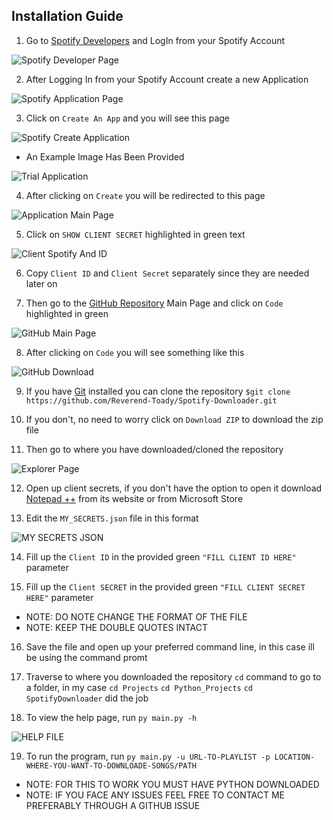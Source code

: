 ## Installation Guide 

1.  Go to [Spotify Developers](https://developer.spotify.com/dashboard/login) and LogIn from your Spotify Account

![Spotify Developer Page](Assets/SpotifyDevelopersLogin.png)

2. After Logging In from your Spotify Account create a new Application

![Spotify Application Page](Assets/SpotifyDevelopersApplications.png)

3. Click on `Create An App` and you will see this page 

![Spotify Create Application](Assets/SpotifyDevelopersCreateApplication.png)

- An Example Image Has Been Provided 

![Trial Application](Assets/SpotifyDevelopersTrialApplication.png)

4. After clicking on `Create` you will be redirected to this page 

![Application Main Page](Assets/SpotifyApplicationsMainPage.png)

5. Click on `SHOW CLIENT SECRET` highlighted in green text

![Client Spotify And ID](Assets/SpotifyClientSecretAndID.png)

6. Copy `Client ID` and `Client Secret` separately since they are needed later on


7. Then go to the [GitHub Repository](https://github.com/Reverend-Toady/Spotify-Downloader) Main Page  and click on `Code` highlighted in green

![GitHub Main Page](Assets/GitHubMainPage.png)

8. After clicking on `Code` you will see something like this 

![GitHub Download](Assets/GitHubDownloadAndClone.png)

9. If you have [Git](https://git-scm.com/downloads) installed you can clone the repository `$git clone https://github.com/Reverend-Toady/Spotify-Downloader.git`


10. If you don't, no need to worry click on `Download ZIP` to download the zip file


11. Then go to where you have downloaded/cloned the repository 

![Explorer Page](Assets/DownloadedRepository.png)

12. Open up client secrets, if you don't have the option to open it download [Notepad ++](https://notepad-plus-plus.org/downloads/) from its website or from Microsoft Store


13. Edit the `MY_SECRETS.json` file in this format

![MY SECRETS JSON](Assets/JsonFile.png)

14. Fill up the `Client ID` in the provided green `"FILL CLIENT ID HERE"` parameter


15. Fill up the `Client SECRET` in the provided green `"FILL CLIENT SECRET HERE"` parameter

- NOTE: DO NOTE CHANGE THE FORMAT OF THE FILE
- NOTE: KEEP THE DOUBLE QUOTES INTACT

16. Save the file and open up your preferred command line, in this case ill be using the command promt


17. Traverse to where you downloaded the repository `cd` command to go to a folder, in my case `cd Projects` `cd Python_Projects` `cd SpotifyDownloader` did the job 


18. To view the help page, run `py main.py -h`

![HELP FILE](Assets/HelpPage.png)

19. To run the program, run `py main.py -u URL-TO-PLAYLIST -p LOCATION-WHERE-YOU-WANT-TO-DOWNLOADE-SONGS/PATH`


- NOTE: FOR THIS TO WORK YOU MUST HAVE PYTHON DOWNLOADED
- NOTE: IF YOU FACE ANY ISSUES FEEL FREE TO CONTACT ME PREFERABLY THROUGH A GITHUB ISSUE
